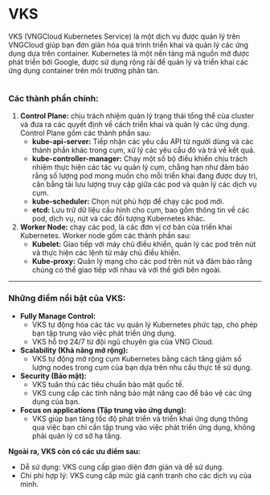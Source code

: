 # VKS

VKS (VNGCloud Kubernetes Service) là một dịch vụ được quản lý trên VNGCloud giúp bạn đơn giản hóa quá trình triển khai và quản lý các ứng dụng dựa trên container. Kubernetes là một nền tảng mã nguồn mở được phát triển bởi Google, được sử dụng rộng rãi để quản lý và triển khai các ứng dụng container trên môi trường phân tán.

<figure><img src="https://media.licdn.com/dms/image/D4E12AQE2lTRiOJ1m4w/article-inline_image-shrink_1500_2232/0/1657985109690?e=1718841600&#x26;v=beta&#x26;t=Wq4ePWjKyKwxhqRuURZsxeKbtm1CtuLKOJSxLSxhhO0" alt=""><figcaption></figcaption></figure>

### Các thành phần chính:  <a href="#whatisvks-cacthanhphanchinh" id="whatisvks-cacthanhphanchinh"></a>

1. **Control Plane:** chịu trách nhiệm quản lý trạng thái tổng thể của cluster và đưa ra các quyết định về cách triển khai và quản lý các ứng dụng. Control Plane gồm các thành phần sau:
   * **kube-api-server:** Tiếp nhận các yêu cầu API từ người dùng và các thành phần khác trong cụm, xử lý các yêu cầu đó và trả về kết quả.
   * **kube-controller-manager:** Chạy một số bộ điều khiển chịu trách nhiệm thực hiện các tác vụ quản lý cụm, chẳng hạn như đảm bảo rằng số lượng pod mong muốn cho mỗi triển khai đang được duy trì, cân bằng tải lưu lượng truy cập giữa các pod và quản lý các dịch vụ cụm.
   * **kube-scheduler:** Chọn nút phù hợp để chạy các pod mới.
   * **etcd:** Lưu trữ dữ liệu cấu hình cho cụm, bao gồm thông tin về các pod, dịch vụ, nút và các đối tượng Kubernetes khác.
2. **Worker Node:** chạy các pod, là các đơn vị cơ bản của triển khai Kubernetes. Worker node gồm các thành phần sau:
   * **Kubelet:** Giao tiếp với máy chủ điều khiển, quản lý các pod trên nút và thực hiện các lệnh từ máy chủ điều khiển.
   * **Kube-proxy:** Quản lý mạng cho các pod trên nút và đảm bảo rằng chúng có thể giao tiếp với nhau và với thế giới bên ngoài.

***

### Những điểm nổi bật của VKS: <a href="#whatisvks-nhungdiemnoibatcuavks" id="whatisvks-nhungdiemnoibatcuavks"></a>

* **Fully Manage Control:**
  * VKS tự động hóa các tác vụ quản lý Kubernetes phức tạp, cho phép bạn tập trung vào việc phát triển ứng dụng.
  * VKS hỗ trợ 24/7 từ đội ngũ chuyên gia của VNG Cloud.
* **Scalability (Khả năng mở rộng):**
  * VKS tự động mở rộng cụm Kubernetes bằng cách tăng giảm số lượng nodes trong cụm của bạn dựa trên nhu cầu thực tế sử dụng.
* **Security (Bảo mật):**
  * VKS tuân thủ các tiêu chuẩn bảo mật quốc tế.
  * VKS cung cấp các tính năng bảo mật nâng cao để bảo vệ các ứng dụng của bạn.
* **Focus on applications (Tập trung vào ứng dụng):**
  * VKS giúp bạn tăng tốc độ phát triển và triển khai ứng dụng thông qua việc bạn chỉ cần tập trung vào việc phát triển ứng dụng, không phải quản lý cơ sở hạ tầng.

**Ngoài ra, VKS còn có các ưu điểm sau:**

* Dễ sử dụng: VKS cung cấp giao diện đơn giản và dễ sử dụng.
* Chi phí hợp lý: VKS cung cấp mức giá cạnh tranh cho các dịch vụ của mình.

